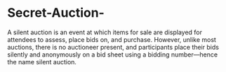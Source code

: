 # Secret-Auction-
A silent auction is an event at which items for sale are displayed for attendees to assess, place bids on, and purchase. However, unlike most auctions, there is no auctioneer present, and participants place their bids silently and anonymously on a bid sheet using a bidding number—hence the name silent auction.
